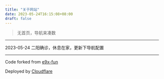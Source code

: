 ```yaml
---
title: "关于网站"
date: 2023-05-24T16:15:08+08:00
draft: false
---
```


> 无首页，导航来凑数


---

2023-05-24 二阳确诊，休息在家，更新下导航配置

---

Code forked from [e9x-fun](https://github.com/weekend-project-space/e9x-fun)


Deployed by [Cloudflare](https://www.cloudflare.com/)
